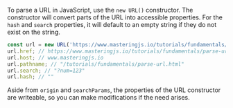 To parse a URL in JavaScript, use the `new URL()` constructor.
The constructor will convert parts of the URL into accessible properties.
For the `hash` and `search` properties, it will default to an empty string if they do not exist on the string.

```javascript
const url = new URL('https://www.masteringjs.io/tutorials/fundamentals/parse-url.html?num=123')
url.href; // https://www.masteringjs.io/tutorials/fundamentals/parse-url.html?num=123
url.host; // www.masteringjs.io
url.pathname; // "/tutorials/fundamentals/parse-url.html"
url.search; // "?num=123"
url.hash; // ""
```

Aside from `origin` and `searchParams`, the properties of the URL constructor are writeable, so you can
make modifications if the need arises.